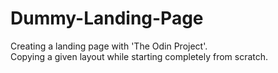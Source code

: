 # Dummy-Landing-Page
Creating a landing page with 'The Odin Project'. <br>
Copying a given layout while starting completely from scratch.
